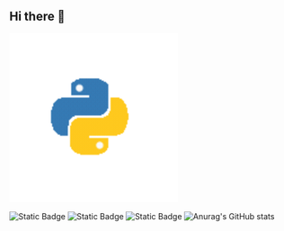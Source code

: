 ## Hi there 👋
<img src="https://github.com/Glazkov-Kostya/Glazkov-Kostya/blob/main/Animation%20-%201731857753996.gif" alt="The Unlimited" width="300">

![Static Badge](https://img.shields.io/badge/Python-3776AB?style=for-the-badge&logo=python&logoColor=white)
![Static Badge](https://img.shields.io/badge/PyCharm-000000.svg?&style=for-the-badge&logo=PyCharm&logoColor=white)
![Static Badge](https://img.shields.io/badge/Windows-0078D6?style=for-the-badge&logo=windows&logoColor=white)
![Anurag's GitHub stats](https://github-readme-stats.vercel.app/api?username=Glazkov-Kostya&show_icons=true&theme=radical)
